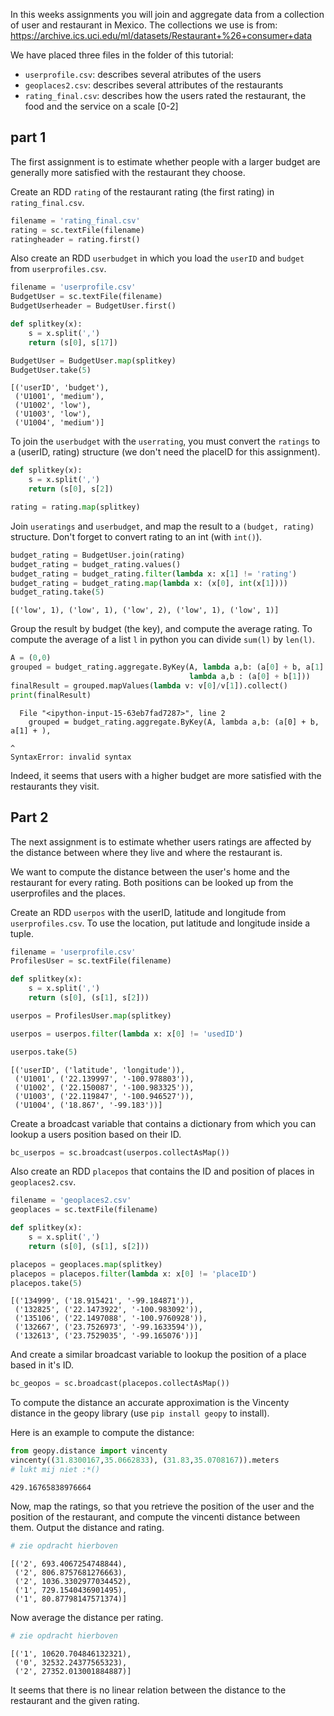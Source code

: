 
In this weeks assignments you will join and aggregate data from a collection of user and restaurant in Mexico. The collections we use is from: https://archive.ics.uci.edu/ml/datasets/Restaurant+%26+consumer+data

We have placed three files in the folder of this tutorial: 
- `userprofile.csv`: describes several atributes of the users
- `geoplaces2.csv`:  describes several attributes of the restaurants
- `rating_final.csv`: describes how the users rated the restaurant, the food and the service on a scale [0-2]

## part 1 ##

The first assignment is to estimate whether people with a larger budget are generally more satisfied with the restaurant they choose.

Create an RDD `rating` of the restaurant rating (the first rating) in `rating_final.csv`.


```python
filename = 'rating_final.csv'
rating = sc.textFile(filename)
ratingheader = rating.first()
```

Also create an RDD `userbudget` in which you load the `userID` and `budget` from `userprofiles.csv`.


```python
filename = 'userprofile.csv'
BudgetUser = sc.textFile(filename)
BudgetUserheader = BudgetUser.first()

def splitkey(x):
    s = x.split(',')
    return (s[0], s[17])

BudgetUser = BudgetUser.map(splitkey)
BudgetUser.take(5)
```




    [('userID', 'budget'),
     ('U1001', 'medium'),
     ('U1002', 'low'),
     ('U1003', 'low'),
     ('U1004', 'medium')]



To join the `userbudget` with the `userrating`, you must convert the `ratings` to a (userID, rating) structure (we don't need the placeID for this assignment).


```python
def splitkey(x):
    s = x.split(',')
    return (s[0], s[2])

rating = rating.map(splitkey)
```

Join `useratings` and `userbudget`, and map the result to a `(budget, rating)` structure. Don't forget to convert rating to an int (with `int()`).


```python
budget_rating = BudgetUser.join(rating)
budget_rating = budget_rating.values()
budget_rating = budget_rating.filter(lambda x: x[1] != 'rating')
budget_rating = budget_rating.map(lambda x: (x[0], int(x[1])))
budget_rating.take(5)
```




    [('low', 1), ('low', 1), ('low', 2), ('low', 1), ('low', 1)]



Group the result by budget (the key), and compute the average rating. To compute the average of a list `l` in python you can divide `sum(l)` by `len(l)`.


```python
A = (0,0)
grouped = budget_rating.aggregate.ByKey(A, lambda a,b: (a[0] + b, a[1] + ),
                                        lambda a,b : (a[0] + b[1]))
finalResult = grouped.mapValues(lambda v: v[0]/v[1]).collect()
print(finalResult)
```


      File "<ipython-input-15-63eb7fad7287>", line 2
        grouped = budget_rating.aggregate.ByKey(A, lambda a,b: (a[0] + b, a[1] + ),
                                                                                 ^
    SyntaxError: invalid syntax



Indeed, it seems that users with a higher budget are more satisfied with the restaurants they visit.

## Part 2 ##

The next assignment is to estimate whether users ratings are affected by the distance between where they live and where the restaurant is. 

We want to compute the distance between the user's home and the restaurant for every rating. Both positions can be looked up from the userprofiles and the places.

Create an RDD `userpos` with the userID, latitude and longitude from `userprofiles.csv`. To use the location, put latitude and longitude inside a tuple.


```python
filename = 'userprofile.csv'
ProfilesUser = sc.textFile(filename)

def splitkey(x):
    s = x.split(',')
    return (s[0], (s[1], s[2]))

userpos = ProfilesUser.map(splitkey)

userpos = userpos.filter(lambda x: x[0] != 'usedID')

userpos.take(5)
```




    [('userID', ('latitude', 'longitude')),
     ('U1001', ('22.139997', '-100.978803')),
     ('U1002', ('22.150087', '-100.983325')),
     ('U1003', ('22.119847', '-100.946527')),
     ('U1004', ('18.867', '-99.183'))]



Create a broadcast variable that contains a dictionary from which you can lookup a users position based on their ID.


```python
bc_userpos = sc.broadcast(userpos.collectAsMap())

```

Also create an RDD `placepos` that contains the ID and position of places in `geoplaces2.csv`.


```python
filename = 'geoplaces2.csv'
geoplaces = sc.textFile(filename)

def splitkey(x):
    s = x.split(',')
    return (s[0], (s[1], s[2]))

placepos = geoplaces.map(splitkey)
placepos = placepos.filter(lambda x: x[0] != 'placeID')
placepos.take(5)
```




    [('134999', ('18.915421', '-99.184871')),
     ('132825', ('22.1473922', '-100.983092')),
     ('135106', ('22.1497088', '-100.9760928')),
     ('132667', ('23.7526973', '-99.1633594')),
     ('132613', ('23.7529035', '-99.165076'))]



And create a similar broadcast variable to lookup the position of a place based in it's ID.


```python
bc_geopos = sc.broadcast(placepos.collectAsMap())
```

To compute the distance an accurate approximation is the Vincenty distance in the geopy library (use `pip install geopy` to install). 

Here is an example to compute the distance:


```python
from geopy.distance import vincenty
vincenty((31.8300167,35.0662833), (31.83,35.0708167)).meters
# lukt mij niet :*()
```




    429.16765838976664



Now, map the ratings, so that you retrieve the position of the user and the position of the restaurant, and compute the vincenti distance between them. Output the distance and rating.


```python
# zie opdracht hierboven
```




    [('2', 693.4067254748844),
     ('2', 806.8757681276663),
     ('2', 1036.3302977034452),
     ('1', 729.1540436901495),
     ('1', 80.87798147571374)]



Now average the distance per rating.


```python
# zie opdracht hierboven
```




    [('1', 10620.704846132321),
     ('0', 32532.24377565323),
     ('2', 27352.013001884887)]



It seems that there is no linear relation between the distance to the restaurant and the given rating.
